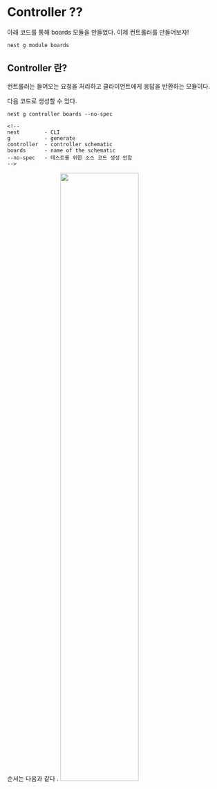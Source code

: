 # Controller ??

아래 코드를 통해 boards 모듈을 만들었다. 이제 컨트롤러를 만들어보자!

```nest
nest g module boards
```

## Controller 란?
컨트롤러는 들어오는 요청을 처리하고 클라이언트에게 응답을 반환하는 모듈이다.

다음 코드로 생성할 수 있다.

```nest
nest g controller boards --no-spec

<!--
nest        - CLI
g           - generate
controller  - controller schematic
boards      - name of the schematic
--no-spec   - 테스트를 위한 소스 코드 생성 안함
-->
```

순서는 다음과 같다
.
<img src="https://github.com/JaeHwan-s-WebServeClass/webserver-nginx/assets/85930183/491885fe-0a01-4ed1-953e-a14bbfade75f"  width="60%">